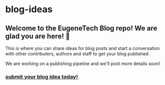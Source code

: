 # blog-ideas

## Welcome to the EugeneTech Blog repo!  We are glad you are here! :tada:

This is where you can share ideas for blog posts and start a conversation with other contributers, authors and staff to get your blog published.

We are working on a publishing pipeline and we'll post more details soon!

### [submit your blog idea today!](https://github.com/EugTech/blog/issues/new)

